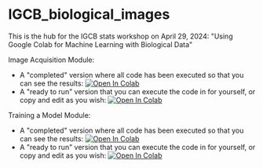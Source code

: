 # IGCB_biological_images

This is the hub for the IGCB stats workshop on April 29, 2024:
"Using Google Colab for Machine Learning with Biological Data"


Image Acquisition Module:
* A "completed" version where all code has been executed so that you can see the results: 
[![Open In Colab](https://colab.research.google.com/assets/colab-badge.svg)](https://colab.research.google.com/github/richiehodel/IGCB_biological_images/blob/main/Image_acquisition_complete.ipynb)
* A "ready to run" version that you can execute the code in for yourself, or copy and edit as you wish:
[![Open In Colab](https://colab.research.google.com/assets/colab-badge.svg)](https://colab.research.google.com/github/richiehodel/IGCB_biological_images/blob/main/Image_acquisition_empty.ipynb)

Training a Model Module:
* A "completed" version where all code has been executed so that you can see the results: 
[![Open In Colab](https://colab.research.google.com/assets/colab-badge.svg)](https://colab.research.google.com/github/richiehodel/IGCB_biological_images/blob/main/Model_training_complete.ipynb)
* A "ready to run" version that you can execute the code in for yourself, or copy and edit as you wish:
[![Open In Colab](https://colab.research.google.com/assets/colab-badge.svg)](https://colab.research.google.com/github/richiehodel/IGCB_biological_images/blob/main/Model_training_empty.ipynb)


